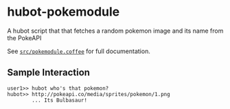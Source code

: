 # hubot-pokemodule

A hubot script that that fetches a random pokemon image and its name from the
PokeAPI

See [`src/pokemodule.coffee`](src/pokemodule.coffee) for full documentation.


## Sample Interaction

```
user1>> hubot who's that pokemon?
hubot>> http://pokeapi.co/media/sprites/pokemon/1.png
        ... Its Bulbasaur!
```
